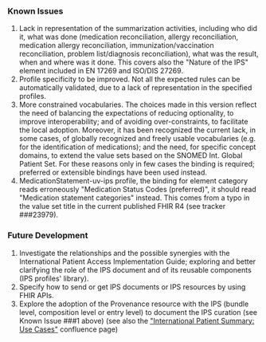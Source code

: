 ### Known Issues
1. Lack in representation of the summarization activities, including who did it, what was done (medication reconciliation, allergy reconciliation, medication allergy reconciliation, immunization/vaccination reconciliation, problem list/diagnosis reconciliation), what was the result, when and where was it done. This covers also the "Nature of the IPS" element included in EN 17269 and ISO/DIS 27269.
1. Profile specificity to be improved. Not all the expected rules can be automatically validated, due to a lack of representation in the specified profiles.
1. More constrained vocabularies. The choices made in this version reflect the need of balancing the expectations of reducing optionality, to improve interoperability; and of avoiding over-constraints, to facilitate the local adoption. Moreover, it has been recognized the current lack, in some cases, of globally recognized and freely usable vocabularies (e.g. for the identification of medications); and the need, for specific concept domains, to extend the value sets based on the SNOMED Int. Global Patient Set. For these reasons only in few cases the binding is required; preferred or extensible bindings have been used instead.
1. MedicationStatement-uv-ips profile, the binding for element category reads erroneously "Medication Status Codes (preferred)", it should read "Medication statement categories" instead. This comes from a typo in the value set title in the current published FHIR R4 (see tracker ###23979).

### Future Development
1. Investigate the relationships and the possible synergies with the International Patient Access Implementation Guide; exploring and better clarifying the role of the IPS document and of its reusable components (IPS profiles' library).
1. Specify how to send or get IPS documents or IPS resources by using FHIR APIs.
1. Explore the adoption of the Provenance resource with the IPS (bundle level, composition level or entry level) to document the IPS curation (see Known Issue ###1 above) (see also the ["International Patient Summary: Use Cases"](https://confluence.hl7.org/pages/viewpage.action?pageId=48237134###InternationalPatientSummary:UseCases-Examples) confluence page)

